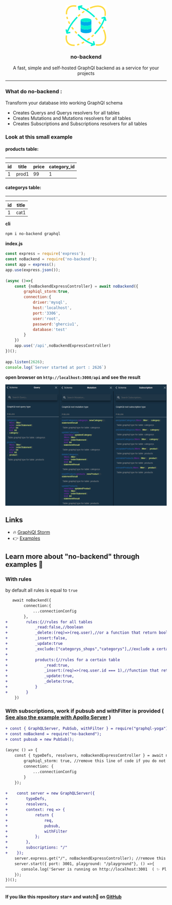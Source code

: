 <p align="center"><img align="center" style="width:128px" src="https://github.com/Gherciu/no-backend/blob/master/no-backend.png?raw=true"/></p>
<center><h3 align="center"> no-backend </h3></center>
<p align="center">A fast, simple and self-hosted GraphQl backend as a service for your projects</p>

---

### What do no-backend :
Transform your database into working GraphQl schema
* Creates Querys and Querys resolvers for all tables
* Creates Mutations and Mutations resolvers for all tables
* Creates Subscriptions and Subscriptions resolvers for all tables

### Look at this small example 

#### products table:
------------------------------------
| id | title | price | category_id |
-----| ------|-------|-------------|
| 1  | prod1 | 99    | 1           |

#### categorys table:
-------------
 id | title |
----| ------|
 1  | cat1  |
 
 
**cli**
```bash
npm i no-backend graphql
```
**index.js**
```js
const express = require('express');
const noBackend = require('no-backend');
const app = express();
app.use(express.json());

(async ()=>{
    const {noBackendExpressController} = await noBackend({ 
        graphiql_storm:true,
        connection:{
            driver:'mysql',
            host:'localhost',
            port:'3306',
            user:'root',
            password:'gherciu1',
            database:'test'
        }
    })
    app.use('/api',noBackendExpressController)
})();

app.listen(2626);
console.log(`Server started at port : 2626`)
```
**open browser on ```http://localhost:3000/api``` and see the result**

![no-backend](https://github.com/Gherciu/no-backend/blob/master/no-backend-result.png?raw=true)


## Links
* 🔥 [GraphiQl Storm](https://github.com/Gherciu/graphiql-storm)
* 👉 [Examples](https://github.com/Gherciu/no-backend/tree/master/examples)

## Learn more about "no-backend" through examples 📒

### With rules 

by default all rules is equal to ```true``` 
```diff
   await noBackend({ 
        connection:{
            ...connectionConfig
        },
+        rules:{//rules for all tables
+            _read:false,//boolean
+            _delete:(req)=>(req.user),//or a function that return boolean
+            _insert:false,
+            _update:true
+            _exclude:["categorys_shops","categorys"],//exclude a certain table from schema
+
+            products:{//rules for a certain table
+                _read:true,
+                _insert:(req)=>(req.user.id === 1),//function that return boolean
+                _update:true,
+                _delete:true, 
+            }
+        }
    })
```

### With subscriptions, work if pubsub and withFilter is provided ( [See also the example with Apollo Server](https://github.com/Gherciu/no-backend/tree/master/examples/apollo) )

```diff
+ const { GraphQLServer, PubSub, withFilter } = require("graphql-yoga");
+ const noBackend = require("no-backend"); 
+ const pubsub = new PubSub();

(async () => {
    const { typeDefs, resolvers, noBackendExpressController } = await noBackend({
        graphiql_storm: true, //remove this line of code if you do not use graphiql-storm
        connection: {
            ...connectionConfig
        }
    });

+    const server = new GraphQLServer({
+        typeDefs,
+        resolvers,
+        context: req => {
+            return {
+                req,
+                pubsub,
+                withFilter
+            };
+        },
+        subscriptions: "/"
+    });
    server.express.get("/", noBackendExpressController); //remove this line of code if you do not use graphiql-storm
    server.start({ port: 3001, playground: "/playground"}, () =>{
       console.log('Server is running on http://localhost:3001  ( ✨ Playground: http://localhost:3001/playground OR 🚀 GraphiQl Storm: http://localhost:3001 )');
    });
})();
```

-------------------------------------------------------------------------------------------------------

#### If you like this repository star⭐ and watch👀 on  [GitHub](https://github.com/Gherciu/no-backend)


